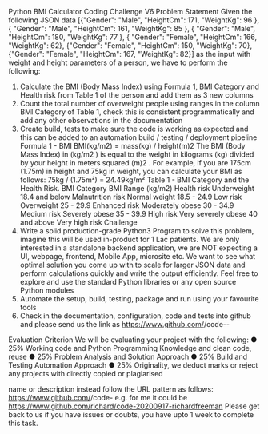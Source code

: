 Python BMI Calculator Coding Challenge V6
Problem Statement
Given the following JSON data
[{"Gender": "Male", "HeightCm": 171, "WeightKg": 96 },
{ "Gender": "Male", "HeightCm": 161, "WeightKg": 85 },
{ "Gender": "Male", "HeightCm": 180, "WeightKg": 77 },
{ "Gender": "Female", "HeightCm": 166, "WeightKg": 62},
{"Gender": "Female", "HeightCm": 150, "WeightKg": 70},
{"Gender": "Female", "HeightCm": 167, "WeightKg": 82}]
as the input with weight and height parameters of a person, we have to perform
the following:
1) Calculate the BMI (Body Mass Index) using Formula 1, BMI Category and
Health risk from Table 1 of the person and add them as 3 new columns
2) Count the total number of overweight people using ranges in the column BMI
Category of Table 1, check this is consistent programmatically and add any
other observations in the documentation
3) Create build, tests to make sure the code is working as expected and this
can be added to an automation build / testing / deployment pipeline
Formula 1 - BMI
BMI(kg/m2) = mass(kg) / height(m)2
The BMI (Body Mass Index) in (kg/m2
) is equal to the weight in kilograms (kg)
divided by your height in meters squared (m)2
. For example, if you are 175cm
(1.75m) in height and 75kg in weight, you can calculate your BMI as follows: 75kg
/ (1.75m²) = 24.49kg/m²
Table 1 - BMI Category and the Health Risk.
BMI Category BMI Range (kg/m2) Health risk
Underweight 18.4 and below Malnutrition risk
Normal weight 18.5 - 24.9 Low risk
Overweight 25 - 29.9 Enhanced risk
Moderately obese 30 - 34.9 Medium risk
Severely obese 35 - 39.9 High risk
Very severely obese 40 and above Very high risk
Challenge
1) Write a solid production-grade Python3 Program to solve this problem,
imagine this will be used in-product for 1 Lac patients. We are only
interested in a standalone backend application, we are NOT expecting a UI,
webpage, frontend, Mobile App, microsite etc. We want to see what optimal
solution you come up with to scale for larger JSON data and perform
calculations quickly and write the output efficiently. Feel free to explore and
use the standard Python libraries or any open source Python modules
2) Automate the setup, build, testing, package and run using your favourite
tools
3) Check in the documentation, configuration, code and tests into github and
please send us the link as
https://www.github.com/<owner>/code-<date>-<your fullname>

Evaluation Criterion
We will be evaluating your project with the following:
● 25% Working code and Python Programming Knowledge and clean code, reuse
● 25% Problem Analysis and Solution Approach
● 25% Build and Testing Automation Approach
● 25% Originality, we deduct marks or reject any projects with directly copied or plagiarised

name or description instead follow the URL pattern as follows:
https://www.github.com/<owner>/code<date>-<your fullname> e.g. for me it could be
https://www.github.com/richard/code-20200917-richardfreeman
Please get back to us if you have issues or doubts, you have upto 1 week to complete this task.